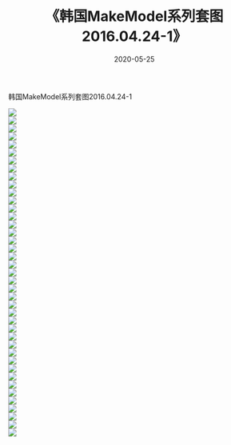 ﻿---
layout: post
title:  《韩国MakeModel系列套图2016.04.24-1》
date:   2020-05-25
img: http://imgx.orgx.ga/漏D/网络美图/2020/韩国MakeModel系列套图2016.04.24-1/000.jpg
categories: [美女, 清纯, 唯美]
---

韩国MakeModel系列套图2016.04.24-1

  ![](http://imgx.orgx.ga/漏D/网络美图/2020/韩国MakeModel系列套图2016.04.24-1/001.jpg) <br> ![](http://imgx.orgx.ga/漏D/网络美图/2020/韩国MakeModel系列套图2016.04.24-1/002.jpg) <br> ![](http://imgx.orgx.ga/漏D/网络美图/2020/韩国MakeModel系列套图2016.04.24-1/003.jpg) <br> ![](http://imgx.orgx.ga/漏D/网络美图/2020/韩国MakeModel系列套图2016.04.24-1/004.jpg) <br> ![](http://imgx.orgx.ga/漏D/网络美图/2020/韩国MakeModel系列套图2016.04.24-1/005.jpg) <br> ![](http://imgx.orgx.ga/漏D/网络美图/2020/韩国MakeModel系列套图2016.04.24-1/006.jpg) <br> ![](http://imgx.orgx.ga/漏D/网络美图/2020/韩国MakeModel系列套图2016.04.24-1/007.jpg) <br> ![](http://imgx.orgx.ga/漏D/网络美图/2020/韩国MakeModel系列套图2016.04.24-1/008.jpg) <br> ![](http://imgx.orgx.ga/漏D/网络美图/2020/韩国MakeModel系列套图2016.04.24-1/009.jpg) <br> ![](http://imgx.orgx.ga/漏D/网络美图/2020/韩国MakeModel系列套图2016.04.24-1/010.jpg) <br> ![](http://imgx.orgx.ga/漏D/网络美图/2020/韩国MakeModel系列套图2016.04.24-1/011.jpg) <br> ![](http://imgx.orgx.ga/漏D/网络美图/2020/韩国MakeModel系列套图2016.04.24-1/012.jpg) <br> ![](http://imgx.orgx.ga/漏D/网络美图/2020/韩国MakeModel系列套图2016.04.24-1/013.jpg) <br> ![](http://imgx.orgx.ga/漏D/网络美图/2020/韩国MakeModel系列套图2016.04.24-1/014.jpg) <br> ![](http://imgx.orgx.ga/漏D/网络美图/2020/韩国MakeModel系列套图2016.04.24-1/015.jpg) <br> ![](http://imgx.orgx.ga/漏D/网络美图/2020/韩国MakeModel系列套图2016.04.24-1/016.jpg) <br> ![](http://imgx.orgx.ga/漏D/网络美图/2020/韩国MakeModel系列套图2016.04.24-1/017.jpg) <br> ![](http://imgx.orgx.ga/漏D/网络美图/2020/韩国MakeModel系列套图2016.04.24-1/018.jpg) <br> ![](http://imgx.orgx.ga/漏D/网络美图/2020/韩国MakeModel系列套图2016.04.24-1/019.jpg) <br> ![](http://imgx.orgx.ga/漏D/网络美图/2020/韩国MakeModel系列套图2016.04.24-1/020.jpg) <br> ![](http://imgx.orgx.ga/漏D/网络美图/2020/韩国MakeModel系列套图2016.04.24-1/021.jpg) <br> ![](http://imgx.orgx.ga/漏D/网络美图/2020/韩国MakeModel系列套图2016.04.24-1/022.jpg) <br> ![](http://imgx.orgx.ga/漏D/网络美图/2020/韩国MakeModel系列套图2016.04.24-1/023.jpg) <br> ![](http://imgx.orgx.ga/漏D/网络美图/2020/韩国MakeModel系列套图2016.04.24-1/024.jpg) <br> ![](http://imgx.orgx.ga/漏D/网络美图/2020/韩国MakeModel系列套图2016.04.24-1/025.jpg) <br> ![](http://imgx.orgx.ga/漏D/网络美图/2020/韩国MakeModel系列套图2016.04.24-1/026.jpg) <br> ![](http://imgx.orgx.ga/漏D/网络美图/2020/韩国MakeModel系列套图2016.04.24-1/027.jpg) <br> ![](http://imgx.orgx.ga/漏D/网络美图/2020/韩国MakeModel系列套图2016.04.24-1/028.jpg) <br> ![](http://imgx.orgx.ga/漏D/网络美图/2020/韩国MakeModel系列套图2016.04.24-1/029.jpg) <br> ![](http://imgx.orgx.ga/漏D/网络美图/2020/韩国MakeModel系列套图2016.04.24-1/030.jpg) <br> ![](http://imgx.orgx.ga/漏D/网络美图/2020/韩国MakeModel系列套图2016.04.24-1/031.jpg) <br> ![](http://imgx.orgx.ga/漏D/网络美图/2020/韩国MakeModel系列套图2016.04.24-1/032.jpg) <br> ![](http://imgx.orgx.ga/漏D/网络美图/2020/韩国MakeModel系列套图2016.04.24-1/033.jpg) <br> ![](http://imgx.orgx.ga/漏D/网络美图/2020/韩国MakeModel系列套图2016.04.24-1/034.jpg) <br> ![](http://imgx.orgx.ga/漏D/网络美图/2020/韩国MakeModel系列套图2016.04.24-1/035.jpg) <br> ![](http://imgx.orgx.ga/漏D/网络美图/2020/韩国MakeModel系列套图2016.04.24-1/036.jpg) <br> ![](http://imgx.orgx.ga/漏D/网络美图/2020/韩国MakeModel系列套图2016.04.24-1/037.jpg) <br> ![](http://imgx.orgx.ga/漏D/网络美图/2020/韩国MakeModel系列套图2016.04.24-1/038.jpg) <br> ![](http://imgx.orgx.ga/漏D/网络美图/2020/韩国MakeModel系列套图2016.04.24-1/039.jpg) <br> ![](http://imgx.orgx.ga/漏D/网络美图/2020/韩国MakeModel系列套图2016.04.24-1/040.jpg) <br> ![](http://imgx.orgx.ga/漏D/网络美图/2020/韩国MakeModel系列套图2016.04.24-1/041.jpg) <br>